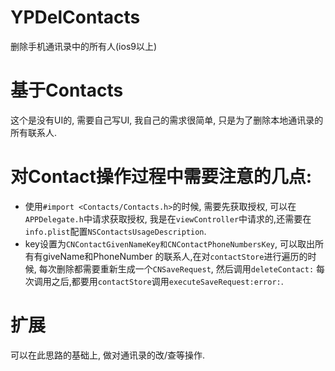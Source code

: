# YPDelContacts
删除手机通讯录中的所有人(ios9以上)

# 基于Contacts
这个是没有UI的, 需要自己写UI, 我自己的需求很简单, 只是为了删除本地通讯录的所有联系人.

# 对Contact操作过程中需要注意的几点: 
- 使用```#import <Contacts/Contacts.h>```的时候, 需要先获取授权, 可以在```APPDelegate.h```中请求获取授权,
我是在```viewController```中请求的,还需要在```info.plist```配置```NSContactsUsageDescription```.
- key设置为```CNContactGivenNameKey和CNContactPhoneNumbersKey```, 可以取出所有有giveName和PhoneNumber
的联系人,在对```contactStore```进行遍历的时候, 每次删除都需要重新生成一个```CNSaveRequest```, 然后调用```deleteContact:```
每次调用之后,都要用```contactStore```调用```executeSaveRequest:error:```.

# 扩展
可以在此思路的基础上, 做对通讯录的改/查等操作.
